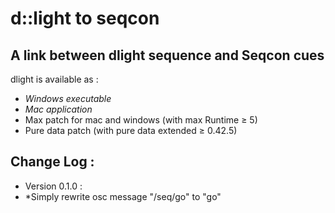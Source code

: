 # d::light to seqcon
## A link between dlight sequence and Seqcon cues

dlight is available as :     
*    *Windows executable*    
*    *Mac application*     
*    Max patch for mac and windows (with max Runtime ≥ 5)    
*    Pure data patch (with pure data extended ≥ 0.42.5)    

## Change Log : 

* Version 0.1.0 : 
* *Simply rewrite osc message "/seq/go" to "go"